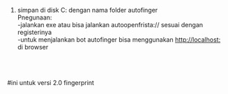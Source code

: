 1. simpan di disk C: dengan nama folder autofinger<br>
Pnegunaan:<br>
-jalankan exe atau bisa jalankan autoopenfrista:// sesuai dengan registerinya<br>
-untuk menjalankan bot autofinger bisa menggunakan [http://localhost:](http://127.0.0.1:48851/?no_kartu=masukannokartunya) di browser<br>
<br><br><br>

#ini untuk versi 2.0 fingerprint
